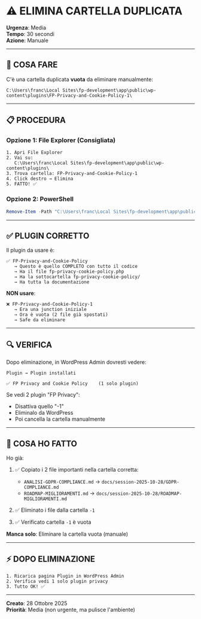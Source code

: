 # ⚠️ ELIMINA CARTELLA DUPLICATA

**Urgenza**: Media  
**Tempo**: 30 secondi  
**Azione**: Manuale

---

## 🎯 COSA FARE

C'è una cartella duplicata **vuota** da eliminare manualmente:

```
C:\Users\franc\Local Sites\fp-development\app\public\wp-content\plugins\FP-Privacy-and-Cookie-Policy-1\
```

---

## 📋 PROCEDURA

### Opzione 1: File Explorer (Consigliata)

```
1. Apri File Explorer
2. Vai su:
   C:\Users\franc\Local Sites\fp-development\app\public\wp-content\plugins\
3. Trova cartella: FP-Privacy-and-Cookie-Policy-1
4. Click destro → Elimina
5. FATTO! ✅
```

### Opzione 2: PowerShell

```powershell
Remove-Item -Path "C:\Users\franc\Local Sites\fp-development\app\public\wp-content\plugins\FP-Privacy-and-Cookie-Policy-1" -Recurse -Force
```

---

## ✅ PLUGIN CORRETTO

Il plugin da usare è:

```
✅ FP-Privacy-and-Cookie-Policy
   → Questo è quello COMPLETO con tutto il codice
   → Ha il file fp-privacy-cookie-policy.php
   → Ha la sottocartella fp-privacy-cookie-policy/
   → Ha tutta la documentazione
```

**NON usare**:

```
❌ FP-Privacy-and-Cookie-Policy-1
   → Era una junction iniziale
   → Ora è vuota (2 file già spostati)
   → Safe da eliminare
```

---

## 🔍 VERIFICA

Dopo eliminazione, in WordPress Admin dovresti vedere:

```
Plugin → Plugin installati

✅ FP Privacy and Cookie Policy    (1 solo plugin)
```

Se vedi 2 plugin "FP Privacy":
- Disattiva quello "-1"
- Eliminalo da WordPress
- Poi cancella la cartella manualmente

---

## 📝 COSA HO FATTO

Ho già:

1. ✅ Copiato i 2 file importanti nella cartella corretta:
   - `ANALISI-GDPR-COMPLIANCE.md` → `docs/session-2025-10-28/GDPR-COMPLIANCE.md`
   - `ROADMAP-MIGLIORAMENTI.md` → `docs/session-2025-10-28/ROADMAP-MIGLIORAMENTI.md`

2. ✅ Eliminato i file dalla cartella `-1`

3. ✅ Verificato cartella `-1` è vuota

**Manca solo**: Eliminare la cartella vuota (manuale)

---

## ⚡ DOPO ELIMINAZIONE

```
1. Ricarica pagina Plugin in WordPress Admin
2. Verifica vedi 1 solo plugin privacy
3. Tutto OK! ✅
```

---

**Creato**: 28 Ottobre 2025  
**Priorità**: Media (non urgente, ma pulisce l'ambiente)

